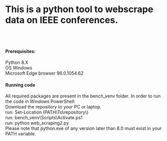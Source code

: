 <h1>This is a python tool to webscrape data on IEEE conferences.</h1>
<br>
<br>
<h4><b>Prerequisites:</b></h4>
Python 8.X
<br>
OS Windows
<br>
Microsoft Edge browser 96.0.1054.62
<br>
<h4>Running code</h4>
All required packages are present in the bench_venv folder. In order to run the code in Windows PowerShell:
<br>
Download the repository to your PC or laptop.
<br> 
run: Set-Location (PATH\To\repository\)
<br>
run: bench_venv\Scripts\Activate.ps1
<br>
run: python web_scraping2.py
<br>
Please note that python.exe of any version later than 8.0 must exist in your PATH variable.
